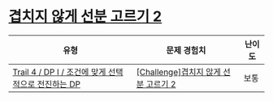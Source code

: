 # [겹치지 않게 선분 고르기 2](https://www.codetree.ai/trails/complete/curated-cards/challenge-select-segments-without-overlap-2)

|유형|문제 경험치|난이도|
|---|---|---|
|[Trail 4 / DP I / 조건에 맞게 선택적으로 전진하는 DP](https://www.codetree.ai/trail-info/intermediate-low/)|[[Challenge]겹치지 않게 선분 고르기 2](https://www.codetree.ai/trails/complete/curated-cards/challenge-select-segments-without-overlap-2/)|보통|

